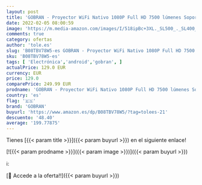 ```yaml
---
layout: post
title: 'GOBRAN - Proyector WiFi Nativo 1080P Full HD 7500 lúmenes Soporte 4K  Screen Mirroring Proyector de vídeo LED portátil de Cine en casa Profesional.Compatible con HDMI / USB / iOS / Android / Presentación PPT  Proyector WiFi '
date: 2022-02-05 08:00:59
image: 'https://m.media-amazon.com/images/I/518ipBc+3XL._SL500_._SL400_.jpg'
comments: true
category: ofertas
author: 'tole.es'
slug: 'B08TBV78W5-es GOBRAN - Proyector WiFi Nativo 1080P Full HD 7500 lúmenes...'
sku: 'B08TBV78W5-es'
tags: [ 'Electrónica','android','gobran', ]
actualPrice: 129.0 EUR
currency: EUR
price: 129.0
comparePrice: 249.99 EUR
prodname: 'GOBRAN - Proyector WiFi Nativo 1080P Full HD 7500 lúmenes Soporte 4K  Screen Mirroring Proyector de vídeo LED portátil de Cine en casa Profesional.Compatible con HDMI / USB / iOS / Android / Presentación PPT  Proyector WiFi '
country: 'es'
flag: '🇪🇸'
brand: 'GOBRAN'
buyurl: 'https://www.amazon.es/dp/B08TBV78W5/?tag=tolees-21'
descuento: '48.40'
average: '199.77875'
---
```


Tienes [{{< param title >}}]({{< param buyurl >}}) en el siguiente enlace!

[![{{< param prodname >}}]({{< param image >}})]({{< param buyurl >}})

ℹ️:


[🛒 Accede a la oferta!!]({{< param buyurl >}})
